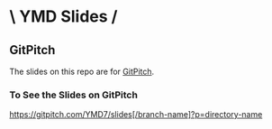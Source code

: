 # \ YMD Slides /
## GitPitch
The slides on this repo are for [GitPitch](https://github.com/gitpitch/gitpitch).

### To See the Slides on GitPitch
https://gitpitch.com/YMD7/slides[/branch-name]?p=directory-name

